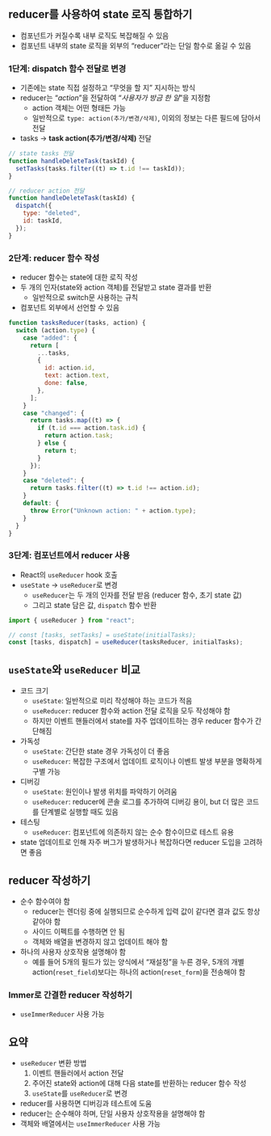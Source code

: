 ## reducer를 사용하여 state 로직 통합하기

- 컴포넌트가 커질수록 내부 로직도 복잡해질 수 있음
- 컴포넌트 내부의 state 로직을 외부의 “reducer”라는 단일 함수로 옮길 수 있음

### 1단계: dispatch 함수 전달로 변경

- 기존에는 state 직접 설정하고 “무엇을 할 지” 지시하는 방식
- reducer는 “_action_”을 전달하여 “_사용자가 방금 한 일_”을 지정함
  - action 객체는 어떤 형태든 가능
  - 일반적으로 `type: action(추가/변경/삭제)`, 이외의 정보는 다른 필드에 담아서 전달
- tasks → **task action(추가/변경/삭제)** 전달

```jsx
// state tasks 전달
function handleDeleteTask(taskId) {
  setTasks(tasks.filter((t) => t.id !== taskId));
}

// reducer action 전달
function handleDeleteTask(taskId) {
  dispatch({
    type: "deleted",
    id: taskId,
  });
}
```

### 2단계: reducer 함수 작성

- reducer 함수는 state에 대한 로직 작성
- 두 개의 인자(state와 action 객체)를 전달받고 state 결과를 반환
  - 일반적으로 switch문 사용하는 규칙
- 컴포넌트 외부에서 선언할 수 있음

```jsx
function tasksReducer(tasks, action) {
  switch (action.type) {
    case "added": {
      return [
        ...tasks,
        {
          id: action.id,
          text: action.text,
          done: false,
        },
      ];
    }
    case "changed": {
      return tasks.map((t) => {
        if (t.id === action.task.id) {
          return action.task;
        } else {
          return t;
        }
      });
    }
    case "deleted": {
      return tasks.filter((t) => t.id !== action.id);
    }
    default: {
      throw Error("Unknown action: " + action.type);
    }
  }
}
```

### 3단계: 컴포넌트에서 reducer 사용

- React의 `useReducer` hook 호출
- `useState` → `useReducer`로 변경
  - `useReducer`는 두 개의 인자를 전달 받음 (reducer 함수, 초기 state 값)
  - 그리고 state 담은 값, `dispatch` 함수 반환

```jsx
import { useReducer } from "react";

// const [tasks, setTasks] = useState(initialTasks);
const [tasks, dispatch] = useReducer(tasksReducer, initialTasks);
```

## `useState`와 `useReducer` 비교

- 코드 크기
  - `useState`: 일반적으로 미리 작성해야 하는 코드가 적음
  - `useReducer`: reducer 함수와 action 전달 로직을 모두 작성해야 함
  - 하지만 이벤트 핸들러에서 state를 자주 업데이트하는 경우 reducer 함수가 간단해짐
- 가독성
  - `useState`: 간단한 state 경우 가독성이 더 좋음
  - `useReducer`: 복잡한 구조에서 업데이트 로직이나 이벤트 발생 부분을 명확하게 구별 가능
- 디버깅
  - `useState`: 원인이나 발생 위치를 파악하기 어려움
  - `useReducer`: reducer에 콘솔 로그를 추가하여 디버깅 용이, but 더 많은 코드를 단계별로 실행할 때도 있음
- 테스팅
  - `useReducer`: 컴포넌트에 의존하지 않는 순수 함수이므로 테스트 유용
- state 업데이트로 인해 자주 버그가 발생하거나 복잡하다면 reducer 도입을 고려하면 좋음

## reducer 작성하기

- 순수 함수여야 함
  - reducer는 렌더링 중에 실행되므로 순수하게 입력 값이 같다면 결과 값도 항상 같아야 함
  - 사이드 이펙트를 수행하면 안 됨
  - 객체와 배열을 변경하지 않고 업데이트 해야 함
- 하나의 사용자 상호작용 설명해야 함
  - 예를 들어 5개의 필드가 있는 양식에서 “재설정”을 누른 경우, 5개의 개별 action(`reset_field`)보다는 하나의 action(`reset_form`)을 전송해야 함

### Immer로 간결한 reducer 작성하기

- `useImmerReducer` 사용 가능

## 요약

- `useReducer` 변환 방법
  1. 이벤트 핸들러에서 action 전달
  2. 주어진 state와 action에 대해 다음 state를 반환하는 reducer 함수 작성
  3. `useState`를 `useReducer`로 변경
- reducer를 사용하면 디버깅과 테스트에 도움
- reducer는 순수해야 하며, 단일 사용자 상호작용을 설명해야 함
- 객체와 배열에서는 `useImmerReducer` 사용 가능
